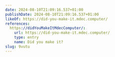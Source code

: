 ```yaml
---
date: 2024-08-10T21:09:16.537+01:00
publishDate: 2024-08-10T21:09:16.537+01:00
likeOf: https://did-you-make-it.mdec.computer/
references:
  https://didYouMakeItMdecComputer/:
    url: https://did-you-make-it.mdec.computer/
    type: entry
    name: Did you make it?
slug: 9vutu
---
```

